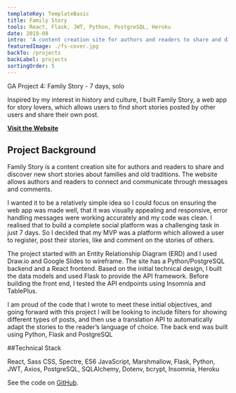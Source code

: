 ```yaml
---
templateKey: TemplateBasic
title: Family Story
tools: React, Flask, JWT, Python, PostgreSQL, Heroku
date: 2019-08
intro: 'A content creation site for authors and readers to share and discover new short stories about families and old traditions.'
featuredImage: ./fs-cover.jpg
backTo: /projects
backLabel: projects
sortingOrder: 5
---
```


GA Project 4: Family Story - 7 days, solo

Inspired by my interest in history and culture, I built Family Story, a web app for story lovers, which allows users to find short stories posted by other users and share their own post.

**<a href="https://family-story-ga.herokuapp.com" target="_blank">Visit the Website</a>**

## Project Background

Family Story is a content creation site for authors and readers to share and discover new short stories about families and old traditions. The website allows authors and readers to connect and communicate through messages and comments.

I wanted it to be a relatively simple idea so I could focus on ensuring the web app was made well, that it was visually appealing and responsive, error handling messages were working accurately and my code was clean. I realised that to build a complete social platform was a challenging task in just 7 days. So I decided that my MVP was a platform which allowed a user to register, post their stories, like and comment on the stories of others.

The project started with an Entity Relationship Diagram (ERD) and I used Draw.io and Google Slides to wireframe. The site has a Python/PostgreSQL backend and a React frontend. Based on the initial technical design, I built the data models and used Flask to provide the API framework. Before building the front end, I tested the API endpoints using Insomnia and TablePlus.

I am proud of the code that I wrote to meet these initial objectives, and going forward with this project I will be looking to include filters for showing different types of posts, and then use a translation API to automatically adapt the stories to the reader’s language of choice. The back end was built using Python, Flask and PostgreSQL

##Technical Stack

React, Sass CSS, Spectre, ES6 JavaScript, Marshmallow, Flask, Python, JWT, Axios, PostgreSQL, SQLAlchemy, Dotenv, bcrypt, Insomnia, Heroku

See the code on <a href="https://github.com/gaebar/family-story" target="_blank">GitHub</a>.
